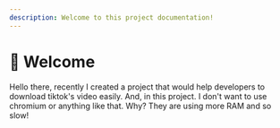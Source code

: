 ```yaml
---
description: Welcome to this project documentation!
---
```


# 👋 Welcome

Hello there, recently I created a project that would help developers to download tiktok's video easily. And, in this project. I don't want to use chromium or anything like that. Why? They are using more RAM and so slow!
